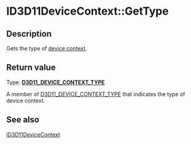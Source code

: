 # ID3D11DeviceContext::GetType

## Description

Gets the type of [device context](https://learn.microsoft.com/windows/desktop/direct3d11/overviews-direct3d-11-devices-intro).

## Return value

Type: **[D3D11_DEVICE_CONTEXT_TYPE](https://learn.microsoft.com/windows/desktop/api/d3d11/ne-d3d11-d3d11_device_context_type)**

A member of [D3D11_DEVICE_CONTEXT_TYPE](https://learn.microsoft.com/windows/desktop/api/d3d11/ne-d3d11-d3d11_device_context_type) that indicates the type of device context.

## See also

[ID3D11DeviceContext](https://learn.microsoft.com/windows/desktop/api/d3d11/nn-d3d11-id3d11devicecontext)